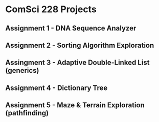 # ComSci 228 Projects
## Assignment 1 - DNA Sequence Analyzer
## Assignment 2 - Sorting Algorithm Exploration
## Assingment 3 - Adaptive Double-Linked List (generics)
## Assignment 4 - Dictionary Tree
## Assignment 5 - Maze & Terrain Exploration (pathfinding)
